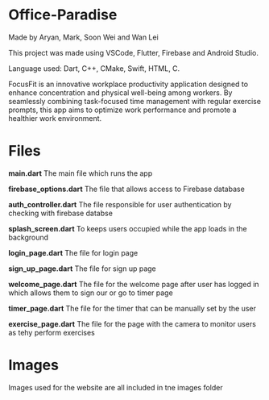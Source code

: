 # Office-Paradise
Made by Aryan, Mark, Soon Wei and Wan Lei 

This project was made using VSCode, Flutter, Firebase and Android Studio.

Language used: Dart, C++, CMake, Swift, HTML, C.

FocusFit is an innovative workplace productivity application designed to enhance concentration and physical well-being among workers. By seamlessly combining task-focused time management with regular exercise prompts, this app aims to optimize work performance and promote a healthier work environment.

# Files
**main.dart** The main file which runs the app

**firebase_options.dart** The file that allows access to Firebase database

**auth_controller.dart** The file responsible for user authentication by checking with firebase databse

**splash_screen.dart** To keeps users occupied while the app loads in the background

**login_page.dart** The file for login page

**sign_up_page.dart** The file for sign up page

**welcome_page.dart** The file for the welcome page after user has logged in which allows them to sign our or go to timer page

**timer_page.dart** The file for the timer that can be manually set by the user

**exercise_page.dart** The file for the page with the camera to monitor users as tehy perform exercises

# Images
Images used for the website are all included in tne images folder
